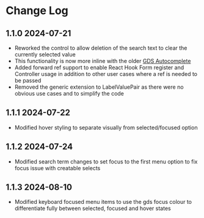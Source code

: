 # Change Log

## 1.1.0 2024-07-21

- Reworked the control to allow deletion of the search text to clear the currently selected value
- This functionality is now more inline with the older [GDS Autocomplete](https://alphagov.github.io/accessible-autocomplete/examples/)
- Added forward ref support to enable React Hook Form register and Controller usage in addition to other user cases where a ref is needed to be passed
- Removed the generic extension to LabelValuePair as there were no obvious use cases and to simplify the code

## 1.1.1 2024-07-22

- Modified hover styling to separate visually from selected/focused option

## 1.1.2 2024-07-24

- Modified search term changes to set focus to the first menu option to fix focus issue with creatable selects

## 1.1.3 2024-08-10

- Modified keyboard focused menu items to use the gds focus colour to differentiate fully between selected, focused and hover states
